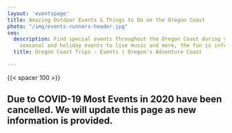 ```yaml
---
layout: 'eventspage'
title: Amazing Outdoor Events & Things to Do on the Oregon Coast
photo: "/img/events-runners-header.jpg"
seo:
  description: Find special events throughout the Oregon Coast during your trip! From
    seasonal and holiday events to live music and more, the fun is infectious!
  title: Oregon Coast Trips - Events | Oregon's Adventure Coast

---
```

{{< spacer 100 >}}

## Due to COVID-19 Most Events in 2020 have been cancelled. We will update this page as new information is provided.
